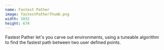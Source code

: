 ```yaml
---
name: Fastest Pather
image: fastestPatherThumb.png
width: 1032
height: 674
---
```


Fastest Pather let's you carve out environments, using a tuneable algorithm to find the fastest path between two user defined points.